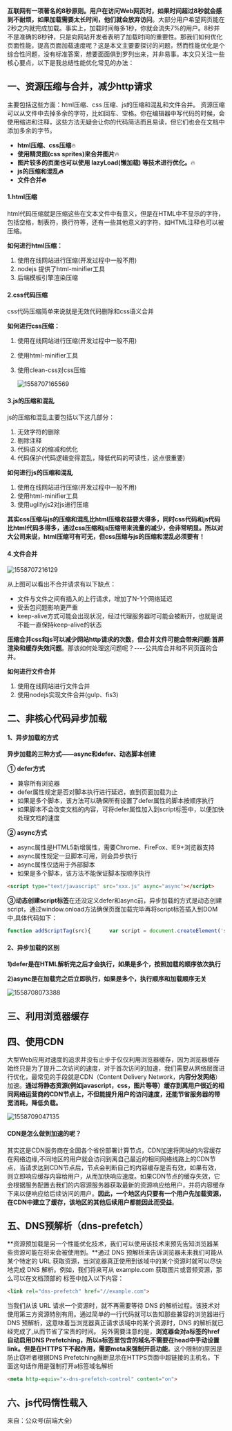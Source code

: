 **互联网有一项著名的8秒原则。用户在访问Web网页时，如果时间超过8秒就会感到不耐烦，如果加载需要太长时间，他们就会放弃访问**。大部分用户希望网页能在2秒之内就完成加载。事实上，加载时间每多1秒，你就会流失7%的用户。8秒并不是准确的8秒钟，只是向网站开发者表明了加载时间的重要性。那我们如何优化页面性能，提高页面加载速度呢？这是本文主要要探讨的问题，然而性能优化是个综合性问题，没有标准答案，想要面面俱到罗列出来，并非易事。本文只关注一些核心要点，以下是我总结性能优化常见的办法：

## 一、资源压缩与合并，减少http请求

主要包括这些方面：html压缩、css 压缩、js的压缩和混乱和文件合并。 资源压缩可以从文件中去掉多余的字符，比如回车、空格。你在编辑器中写代码的时候，会使用缩进和注释，这些方法无疑会让你的代码简洁而且易读，但它们也会在文档中添加多余的字节。

- **html压缩、css压缩**:fire:
- **使用精灵图(css sprites)来合并图片**:fire:
- **图片较多的页面也可以使用 lazyLoad(懒加载) 等技术进行优化。**:fire:
- **js的压缩和混乱:fire:**
- **文件合并:fire:**

#### 1.html压缩

html代码压缩就是压缩这些在文本文件中有意义，但是在HTML中不显示的字符，包括空格，制表符，换行符等，还有一些其他意义的字符，如HTML注释也可以被压缩。

**如何进行html压缩：**

1. 使用在线网站进行压缩(开发过程中一般不用)
2. nodejs 提供了html-minifier工具
3. 后端模板引擎渲染压缩

#### 2.css代码压缩

css代码压缩简单来说就是无效代码删除和css语义合并

**如何进行css压缩：**

1. 使用在线网站进行压缩(开发过程中一般不用)

2. 使用html-minifier工具

3. 使用clean-css对css压缩

   ![1558707165569](../../.vuepress/public/1558707165569.png)

#### 3.js的压缩和混乱

js的压缩和混乱主要包括以下这几部分：

1. 无效字符的删除
2. 剔除注释
3. 代码语义的缩减和优化
4. 代码保护(代码逻辑变得混乱，降低代码的可读性，这点很重要)

**如何进行js的压缩和混乱**

1. 使用在线网站进行压缩(开发过程中一般不用)
2. 使用html-minifier工具
3. 使用uglifyjs2对js进行压缩

**其实css压缩与js的压缩和混乱比html压缩收益要大得多，同时css代码和js代码比html代码多得多，通过css压缩和js压缩带来流量的减少，会非常明显。所以对大公司来说，html压缩可有可无，但css压缩与js的压缩和混乱必须要有！**

#### 4.文件合并

![1558707216129](../../.vuepress/public/1558707216129.png)

从上图可以看出不合并请求有以下缺点：

- 文件与文件之间有插入的上行请求，增加了N-1个网络延迟
- 受丢包问题影响更严重
- keep-alive方式可能会出现状况，经过代理服务器时可能会被断开，也就是说不能一直保持keep-alive的状态

**压缩合并css和js可以减少网站http请求的次数，但合并文件可能会带来问题:首屏渲染和缓存失效问题**。那该如何处理这问题呢？----公共库合并和不同页面的合并。

**如何进行文件合并**

1. 使用在线网站进行文件合并
2. 使用nodejs实现文件合并(gulp、fis3)

## 二、非核心代码异步加载

#### 1、异步加载的方式

**异步加载的三种方式——async和defer、动态脚本创建**

**①  defer方式**

- 兼容所有浏览器
- defer属性规定是否对脚本执行进行延迟，直到页面加载为止
- 如果是多个脚本，该方法可以确保所有设置了defer属性的脚本按顺序执行
- 如果脚本不会改变文档的内容，可将defer属性加入到script标签中，以便加快处理文档的速度

**② async方式**

- async属性是HTML5新增属性，需要Chrome、FireFox、IE9+浏览器支持
- async属性规定一旦脚本可用，则会异步执行
- async属性仅适用于外部脚本
- 如果是多个脚本，该方法不能保证脚本按顺序执行

```html
<script type="text/javascript" src="xxx.js" async="async"></script>
```

**③动态创建script标签**在还没定义defer和async前，异步加载的方式是动态创建script，通过window.onload方法确保页面加载完毕再将script标签插入到DOM中,具体代码如下：

```js
function addScriptTag(src){      var script = document.createElement('script');      script.setAttribute("type","text/javascript");      script.src = src;      document.body.appendChild(script);  }  window.onload = function(){      addScriptTag("js/index.js");  }  
```

#### 2、异步加载的区别

**1)defer是在HTML解析完之后才会执行，如果是多个，按照加载的顺序依次执行**

**2)async是在加载完之后立即执行，如果是多个，执行顺序和加载顺序无关**

![1558708073388](../../.vuepress/public/1558708073388.png)

## 三、利用浏览器缓存

## 四、使用CDN

大型Web应用对速度的追求并没有止步于仅仅利用浏览器缓存，因为浏览器缓存始终只是为了提升二次访问的速度，对于首次访问的加速，我们需要从网络层面进行优化，最常见的手段就是CDN（Content Delivery Network，**内容分发网络**）加速。**通过将静态资源(例如javascript，css，图片等等）缓存到离用户很近的相同网络运营商的CDN节点上，不但能提升用户的访问速度，还能节省服务器的带宽消耗，降低负载。**

![1558709047135](../../.vuepress/public/1558709047135.png)

#### CDN是怎么做到加速的呢？

其实这是CDN服务商在全国各个省份部署计算节点，CDN加速将网站的内容缓存在网络边缘,不同地区的用户就会访问到离自己最近的相同网络线路上的CDN节点，当请求达到CDN节点后，节点会判断自己的内容缓存是否有效，如果有效，则立即响应缓存内容给用户，从而加快响应速度。如果CDN节点的缓存失效，它会根据服务配置去我们的内容源服务器获取最新的资源响应给用户，并将内容缓存下来以便响应给后续访问的用户。**因此，一个地区内只要有一个用户先加载资源，在CDN中建立了缓存，该地区的其他后续用户都能因此而受益**。

## 五、DNS预解析（dns-prefetch）

**资源预加载是另一个性能优化技术，我们可以使用该技术来预先告知浏览器某些资源可能在将来会被使用到。**通过 DNS 预解析来告诉浏览器未来我们可能从某个特定的 URL 获取资源，当浏览器真正使用到该域中的某个资源时就可以尽快地完成 DNS 解析。例如，我们将来可从 example.com 获取图片或音频资源，那么可以在文档顶部的 标签中加入以下内容：

```html
<link rel="dns-prefetch" href="//example.com">
```

当我们从该 URL 请求一个资源时，就不再需要等待 DNS 的解析过程。该技术对使用第三方资源特别有用。通过简单的一行代码就可以告知那些兼容的浏览器进行 DNS 预解析，这意味着当浏览器真正请求该域中的某个资源时，DNS 的解析就已经完成了,从而节省了宝贵的时间。 另外需要注意的是，**浏览器会对a标签的href自动启用DNS Prefetching，所以a标签里包含的域名不需要在head中手动设置link。但是在HTTPS下不起作用，需要meta来强制开启功能**。这个限制的原因是防止窃听者根据DNS Prefetching推断显示在HTTPS页面中超链接的主机名。下面这句话作用是强制打开a标签域名解析

```html
<meta http-equiv="x-dns-prefetch-control" content="on">
```

## 六、js代码惰性载入

来自：公众号(前端大全)